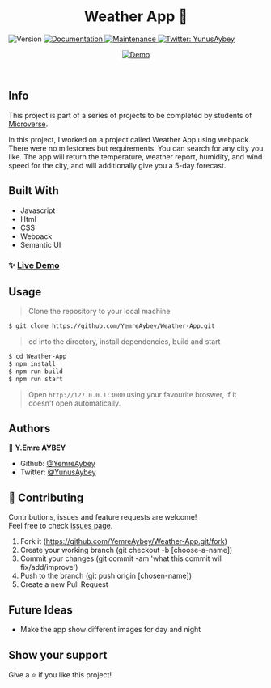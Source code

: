 <h1 align="center">Weather App 👋</h1>
<p>
  <img alt="Version" src="https://img.shields.io/badge/version-1.0.0-blue.svg?cacheSeconds=2592000" />
  <a href="https://github.com/YemreAybey/Weather-App#readme" target="_blank">
    <img alt="Documentation" src="https://img.shields.io/badge/documentation-yes-brightgreen.svg" />
  </a>
  <a href="https://github.com/YemreAybey/Weather-App/commit-activity" target="_blank">
    <img alt="Maintenance" src="https://img.shields.io/badge/Maintained%3F-yes-green.svg" />
  </a>
  <a href="https://twitter.com/YunusAybey" target="_blank">
    <img alt="Twitter: YunusAybey" src="https://img.shields.io/twitter/follow/YunusAybey.svg?style=social" />
  </a>
</p>
<p align="center">
  <a href="https://yemreaybey.github.io/Weather-App/" target="_blank">
    <img alt="Demo" src="https://res.cloudinary.com/yemreaybey/image/upload/v1576076146/Portfolio/weatherApp_lusclw.png" />
  </a>
</p>

<br>

## Info

This project is part of a series of projects to be completed by students of [Microverse](https://www.microverse.org/ "The Global School for Remote Software Developers!").

In this project, I worked on a project called Weather App using webpack. There were no milestones but requirements. You can search for any city you like. The app will return the temperature, weather report, humidity, and wind speed for the city, and will additionally give you a 5-day forecast.

## Built With

- Javascript
- Html
- CSS
- Webpack
- Semantic UI

### ✨ [Live Demo](https://yemreaybey.github.io/Weather-App/)

## Usage

> Clone the repository to your local machine

```sh
$ git clone https://github.com/YemreAybey/Weather-App.git
```

> cd into the directory, install dependencies, build and start

```sh
$ cd Weather-App
$ npm install
$ npm run build
$ npm run start
```

> Open `http://127.0.0.1:3000` using your favourite broswer, if it doesn't open automatically.

## Authors

👤 **Y.Emre AYBEY**

- Github: [@YemreAybey](https://github.com/YemreAybey)
- Twitter: [@YunusAybey](https://twitter.com/YunusAybey)

## 🤝 Contributing

Contributions, issues and feature requests are welcome!<br />Feel free to check [issues page](https://github.com/YemreAybey/Weather-App/issues).

1. Fork it (https://github.com/YemreAybey/Weather-App.git/fork)
2. Create your working branch (git checkout -b [choose-a-name])
3. Commit your changes (git commit -am 'what this commit will fix/add/improve')
4. Push to the branch (git push origin [chosen-name])
5. Create a new Pull Request

## Future Ideas

- Make the app show different images for day and night

## Show your support

Give a ⭐️ if you like this project!
